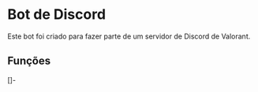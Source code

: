 # Bot de Discord
Este bot foi criado para fazer parte de um servidor de Discord de Valorant.

## Funções
[]-

